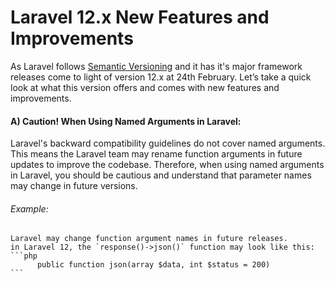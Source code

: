 # Laravel 12.x New Features and Improvements
As Laravel follows [Semantic Versioning](https://semver.org/) and it has it's major framework releases come to light of version 12.x at 24th February. Let’s take a quick look at what this version offers and comes with new features and improvements. 

#### A) Caution! When Using Named Arguments in Laravel:
Laravel's backward compatibility guidelines do not cover named arguments. This means the Laravel team may rename function arguments in future updates to improve the codebase. Therefore, when using named arguments in Laravel, you should be cautious and understand that parameter names may change in future versions.

###### Example:
    Laravel may change function argument names in future releases.  
    in Laravel 12, the `response()->json()` function may look like this:
    ```php
          public function json(array $data, int $status = 200)
    ```

